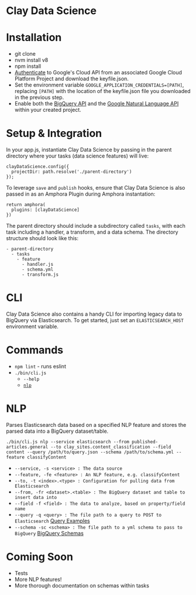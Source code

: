 Clay Data Science
========================

Installation
============

- git clone
- nvm install v8
- npm install
- [Authenticate](https://cloud.google.com/docs/authentication/getting-started) to Google's Cloud API from an associated Google Cloud Platform Project and download the keyfile.json.
- Set the environment variable `GOOGLE_APPLICATION_CREDENTIALS=[PATH]`, replacing `[PATH]` with the location of the keyfile.json file you downloaded in the previous step.
- Enable both the [BigQuery API](https://cloud.google.com/bigquery/) and the [Google Natural Language API](https://cloud.google.com/natural-language)  within your created project.

Setup & Integration
===================

In your app.js, instantiate Clay Data Science by passing in the parent directory where your tasks (data science features) will live:

```
clayDataScience.config({
  projectDir: path.resolve('./parent-directory')
});
```

To leverage `save` and `publish` hooks, ensure that Clay Data Science is also passed in as an Amphora Plugin during Amphora instantation:

```
return amphora(
  plugins: [clayDataScience]
})
```

The parent directory should include a subdirectory called `tasks`, with each task including a handler, a transform, and a data schema. The directory structure should look like this:

```
- parent-directory
  - tasks
    - feature
      - handler.js
      - schema.yml
      - transform.js
```
        
CLI
====

Clay Data Science also contains a handy CLI for importing legacy data to BigQuery via Elasticsearch. To get started, just set an `ELASTICSEARCH_HOST` environment variable.   

Commands
========

- `npm lint` - runs eslint
- `./bin/cli.js`
    - `--help`
    - [`nlp`](https://github.com/nymag/clay-data-science#nlp)

NLP
========

Parses Elasticsearch data based on a specified NLP feature and stores the parsed data into a BigQuery dataset/table.

`./bin/cli.js nlp --service elasticsearch --from published-articles.general --to clay_sites.content_classification --field content --query /path/to/query.json --schema /path/to/schema.yml --feature classifyContent`

* `--service, -s <service> : The data source`
* `--feature, -fe <feature> : An NLP feature, e.g. classifyContent`
* `--to, -t <index>.<type> : Configuration for pulling data from Elasticsearch`
* `--from, -fr <dataset>.<table> : The BigQuery dataset and table to insert data into`
* `--field -f <field> : The data to analyze, based on property/field name`
* `--query -q <query> : The file path to a query to POST to Elasticsearch` [Query Examples](https://www.elastic.co/guide/en/elasticsearch/reference/current/query-dsl-bool-query.html)
* `--schema -sc <schema> : The file path to a yml schema to pass to BigQuery` [BigQuery Schemas](https://cloud.google.com/bigquery/docs/schemas)

Coming Soon
===========
- Tests
- More NLP features!
- More thorough documentation on schemas within tasks
